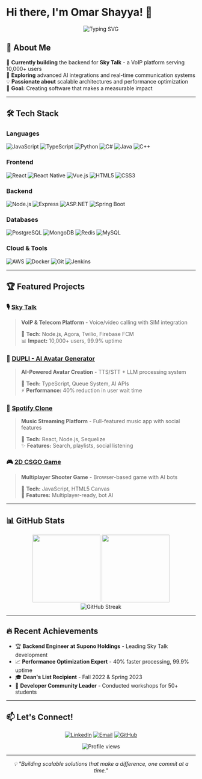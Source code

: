 # Hi there, I'm Omar Shayya! 👋

<div align="center">
  <img src="https://readme-typing-svg.herokuapp.com?font=Fira+Code&pause=1000&color=2196F3&center=true&vCenter=true&width=435&lines=Full+Stack+Software+Engineer;VoIP+%26+AI+Specialist;Backend+Architecture+Expert;Always+learning+new+things" alt="Typing SVG" />
</div>

## 🚀 About Me

🔭 **Currently building** the backend for **Sky Talk** - a VoIP platform serving 10,000+ users  
🌱 **Exploring** advanced AI integrations and real-time communication systems  
💡 **Passionate about** scalable architectures and performance optimization  
🎯 **Goal:** Creating software that makes a measurable impact  

---

## 🛠️ Tech Stack

### Languages
![JavaScript](https://img.shields.io/badge/-JavaScript-F7DF1E?style=flat-square&logo=javascript&logoColor=black)
![TypeScript](https://img.shields.io/badge/-TypeScript-3178C6?style=flat-square&logo=typescript&logoColor=white)
![Python](https://img.shields.io/badge/-Python-3776AB?style=flat-square&logo=python&logoColor=white)
![C#](https://img.shields.io/badge/-C%23-239120?style=flat-square&logo=c-sharp&logoColor=white)
![Java](https://img.shields.io/badge/-Java-ED8B00?style=flat-square&logo=java&logoColor=white)
![C++](https://img.shields.io/badge/-C++-00599C?style=flat-square&logo=c%2B%2B&logoColor=white)

### Frontend
![React](https://img.shields.io/badge/-React-61DAFB?style=flat-square&logo=react&logoColor=black)
![React Native](https://img.shields.io/badge/-React%20Native-61DAFB?style=flat-square&logo=react&logoColor=black)
![Vue.js](https://img.shields.io/badge/-Vue.js-4FC08D?style=flat-square&logo=vue.js&logoColor=white)
![HTML5](https://img.shields.io/badge/-HTML5-E34F26?style=flat-square&logo=html5&logoColor=white)
![CSS3](https://img.shields.io/badge/-CSS3-1572B6?style=flat-square&logo=css3&logoColor=white)

### Backend
![Node.js](https://img.shields.io/badge/-Node.js-339933?style=flat-square&logo=node.js&logoColor=white)
![Express](https://img.shields.io/badge/-Express-000000?style=flat-square&logo=express&logoColor=white)
![ASP.NET](https://img.shields.io/badge/-ASP.NET-512BD4?style=flat-square&logo=.net&logoColor=white)
![Spring Boot](https://img.shields.io/badge/-Spring%20Boot-6DB33F?style=flat-square&logo=spring&logoColor=white)

### Databases
![PostgreSQL](https://img.shields.io/badge/-PostgreSQL-336791?style=flat-square&logo=postgresql&logoColor=white)
![MongoDB](https://img.shields.io/badge/-MongoDB-47A248?style=flat-square&logo=mongodb&logoColor=white)
![Redis](https://img.shields.io/badge/-Redis-DC382D?style=flat-square&logo=redis&logoColor=white)
![MySQL](https://img.shields.io/badge/-MySQL-4479A1?style=flat-square&logo=mysql&logoColor=white)

### Cloud & Tools
![AWS](https://img.shields.io/badge/-AWS-232F3E?style=flat-square&logo=amazon-aws&logoColor=white)
![Docker](https://img.shields.io/badge/-Docker-2496ED?style=flat-square&logo=docker&logoColor=white)
![Git](https://img.shields.io/badge/-Git-F05032?style=flat-square&logo=git&logoColor=white)
![Jenkins](https://img.shields.io/badge/-Jenkins-D24939?style=flat-square&logo=jenkins&logoColor=white)

---

## 🏆 Featured Projects

### 🎙️ [Sky Talk](https://github.com/OmarShayya/sky-talk)
> **VoIP & Telecom Platform** - Voice/video calling with SIM integration
> 
> 🔧 **Tech:** Node.js, Agora, Twilio, Firebase FCM  
> 📊 **Impact:** 10,000+ users, 99.9% uptime

### 🤖 [DUPLI - AI Avatar Generator](https://github.com/OmarShayya/dupli)
> **AI-Powered Avatar Creation** - TTS/STT + LLM processing system
> 
> 🔧 **Tech:** TypeScript, Queue System, AI APIs  
> ⚡ **Performance:** 40% reduction in user wait time

### 🎵 [Spotify Clone](https://github.com/OmarShayya/spotify-clone)
> **Music Streaming Platform** - Full-featured music app with social features
> 
> 🔧 **Tech:** React, Node.js, Sequelize  
> ✨ **Features:** Search, playlists, social listening

### 🎮 [2D CSGO Game](https://github.com/OmarShayya/2d-csgo)
> **Multiplayer Shooter Game** - Browser-based game with AI bots
> 
> 🔧 **Tech:** JavaScript, HTML5 Canvas  
> 🎯 **Features:** Multiplayer-ready, bot AI

---

## 📊 GitHub Stats

<div align="center">
  <img height="180em" src="https://github-readme-stats.vercel.app/api?username=OmarShayya&show_icons=true&theme=tokyonight&include_all_commits=true&count_private=true"/>
  <img height="180em" src="https://github-readme-stats.vercel.app/api/top-langs/?username=OmarShayya&layout=compact&langs_count=8&theme=tokyonight"/>
</div>

<div align="center">
  <img src="https://github-readme-streak-stats.herokuapp.com/?user=OmarShayya&theme=tokyonight" alt="GitHub Streak" />
</div>

---

## 🔥 Recent Achievements

- 🏆 **Backend Engineer at Supono Holdings** - Leading Sky Talk development
- 📈 **Performance Optimization Expert** - 40% faster processing, 99.9% uptime
- 🎓 **Dean's List Recipient** - Fall 2022 & Spring 2023
- 👥 **Developer Community Leader** - Conducted workshops for 50+ students

---

## 📫 Let's Connect!

<div align="center">
  
[![LinkedIn](https://img.shields.io/badge/-LinkedIn-0077B5?style=for-the-badge&logo=linkedin&logoColor=white)](https://linkedin.com/in/omar-shayya)
[![Email](https://img.shields.io/badge/-Email-D14836?style=for-the-badge&logo=gmail&logoColor=white)](mailto:omarcshayya@gmail.com)
[![GitHub](https://img.shields.io/badge/-GitHub-181717?style=for-the-badge&logo=github&logoColor=white)](https://github.com/OmarShayya)

</div>

<div align="center">
  <img src="https://komarev.com/ghpvc/?username=OmarShayya&label=Profile%20views&color=0e75b6&style=flat" alt="Profile views" />
</div>

---

<div align="center">
  <i>💡 "Building scalable solutions that make a difference, one commit at a time."</i>
</div>
